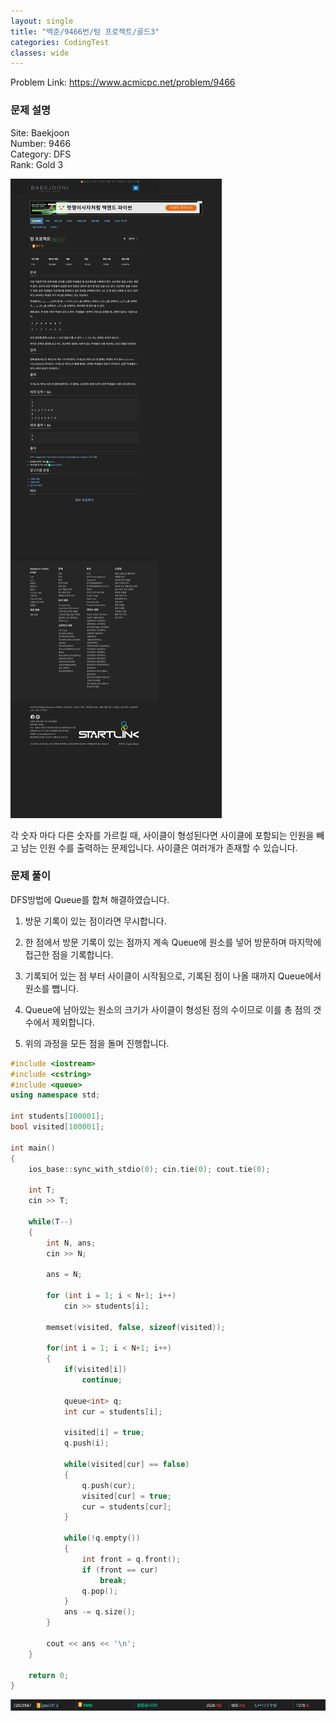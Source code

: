 ```yaml
---
layout: single
title: "백준/9466번/텀 프로젝트/골드3"
categories: CodingTest
classes: wide
---
```


Problem Link: <https://www.acmicpc.net/problem/9466>


### 문제 설명

Site: Baekjoon   
Number: 9466   
Category: DFS   
Rank: Gold 3

![](/assets/images/CodingTest/백준9466번문제.PNG)

각 숫자 마다 다른 숫자를 가르킬 때, 사이클이 형성된다면 사이클에 포함되는 인원을 빼고 남는 인원 수를 출력하는 문제입니다. 사이클은 여러개가 존재할 수 있습니다.


### 문제 풀이

DFS방법에 Queue를 합쳐 해결하였습니다.

1. 방문 기록이 있는 점이라면 무시합니다.

2. 한 점에서 방문 기록이 있는 점까지 계속 Queue에 원소를 넣어 방문하며 마지막에 접근한 점을 기록합니다.

3. 기록되어 있는 점 부터 사이클이 시작됨으로, 기록된 점이 나올 때까지 Queue에서 원소를 뺍니다.

4. Queue에 남아있는 원소의 크기가 사이클이 형성된 점의 수이므로 이를 총 점의 갯수에서 제외합니다.

5. 위의 과정을 모든 점을 돌며 진행합니다.

```cpp
#include <iostream>
#include <cstring>
#include <queue>
using namespace std;

int students[100001];
bool visited[100001];

int main()
{
    ios_base::sync_with_stdio(0); cin.tie(0); cout.tie(0);

    int T;
    cin >> T;

    while(T--)
    {
        int N, ans;
        cin >> N;

        ans = N;

        for (int i = 1; i < N+1; i++)
            cin >> students[i];

        memset(visited, false, sizeof(visited));

        for(int i = 1; i < N+1; i++)
        {
            if(visited[i])
                continue;

            queue<int> q;
            int cur = students[i];

            visited[i] = true;
            q.push(i);

	        while(visited[cur] == false)
	        {
                q.push(cur);
                visited[cur] = true;
                cur = students[cur];
	        }

            while(!q.empty())
            {
                int front = q.front();
                if (front == cur)
                    break;
                q.pop();
            }
            ans -= q.size();
        }

        cout << ans << '\n';
    }

    return 0;
}

```

![](/assets/images/CodingTest/백준9466번.PNG)
